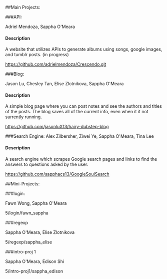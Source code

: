 ##Main Projects:

###API:

Adriel Mendoza, Sappha O'Meara
  
#### Description
  
A website that utilizes APIs to generate albums using songs, google images, and tumblr posts. (in progress)
  
https://github.com/adrielmendoza/Crescendo.git

###Blog:

Jason Lu, Chesley Tan, Elise Zlotnikova, Sappha O'Meara
  
#### Description
  
A simple blog page where you can post notes and see the authors and titles of the posts. The blog saves all of the current info, even when it it not surrently running.
  
https://github.com/jasonluX13/hairy-dubstep-blog

###Search Engine:
Alex Zilbersher, Ziwei Ye, Sappha O'Meara, Tina Lee
  
#### Description
  
A search engine which scrapes Google search pages and links to find the answers to questions asked by the user.
  
https://github.com/sapphacs13/GoogleSoulSearch

##Mini-Projects:

###login:

Fawn Wong, Sappha O'Meara
  
5/login/fawn_sappha

###regexp

Sappha O'Meara, Elise Zlotnikova
  
5/regexp/sappha_elise
  
###intro-proj 1

Sappha O'Meara, Edison Shi
  
5/intro-proj1/sappha_edison
